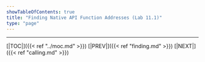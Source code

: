 ```yaml
---
showTableOfContents: true
title: "Finding Native API Function Addresses (Lab 11.1)"
type: "page"
---
```




---
[|TOC|]({{< ref "../moc.md" >}})
[|PREV|]({{< ref "finding.md" >}})
[|NEXT|]({{< ref "calling.md" >}})
